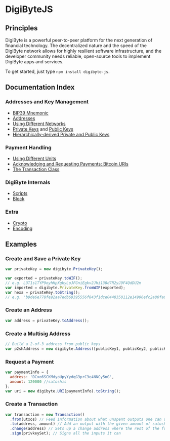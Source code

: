 # DigiByteJS

## Principles

DigiByte is a powerful peer-to-peer platform for the next generation of financial technology. The decentralized nature and the speed of the DigiByte network allows for highly resilient software infrastructure, and the developer community needs reliable, open-source tools to implement DigiByte apps and services.

To get started, just type `npm install digibyte-js`.

## Documentation Index

### Addresses and Key Management

- [BIP39 Mnemonic](mnemonic.md)
- [Addresses](address.md)
- [Using Different Networks](networks.md)
- [Private Keys](privatekey.md) and [Public Keys](publickey.md)
- [Hierarchically-derived Private and Public Keys](hierarchical.md)

### Payment Handling

- [Using Different Units](unit.md)
- [Acknowledging and Requesting Payments: Bitcoin URIs](uri.md)
- [The Transaction Class](transaction.md)

### DigiByte Internals

- [Scripts](script.md)
- [Block](block.md)

### Extra

- [Crypto](crypto.md)
- [Encoding](encoding.md)

## Examples

### Create and Save a Private Key

```javascript
var privateKey = new digibyte.PrivateKey();

var exported = privateKey.toWIF();
// e.g. L3T1s1TYP9oyhHpXgkyLoJFGniEgkv2Jhi138d7R2yJ9F4QdDU2m
var imported = digibyte.PrivateKey.fromWIF(exported);
var hexa = privateKey.toString();
// e.g. 'b9de6e778fe92aa7edb69395556f843f1dce0448350112e14906efc2a80fa61a'
```

### Create an Address

```javascript
var address = privateKey.toAddress();
```

### Create a Multisig Address

```javascript
// Build a 2-of-3 address from public keys
var p2shAddress = new digibyte.Address([publicKey1, publicKey2, publicKey3], 2);
```

### Request a Payment

```javascript
var paymentInfo = {
  address: 'DCxo6SCKMdyoUpyYydqG3prC3e4NNCy5nG',
  amount: 120000 //satoshis
};
var uri = new digibyte.URI(paymentInfo).toString();
```

### Create a Transaction

```javascript
var transaction = new Transaction()
  .from(utxos) // Feed information about what unspent outputs one can use
  .to(address, amount) // Add an output with the given amount of satoshis
  .change(address) // Sets up a change address where the rest of the funds will go
  .sign(privkeySet); // Signs all the inputs it can
```